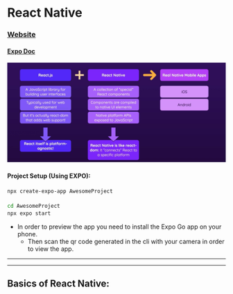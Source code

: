 # React Native

### [Website](https://reactnative.dev/)

#### [Expo Doc](https://docs.expo.dev/)

![React & React Native](./images/2023-12-15-09-55-20.png)

#### Project Setup (Using EXPO):

```bash
npx create-expo-app AwesomeProject

cd AwesomeProject
npx expo start
```

- In order to preview the app you need to install the Expo Go app on your phone.
    - Then scan the qr code generated in the cli with your camera in order to view the app.

---
---

## Basics of React Native:




